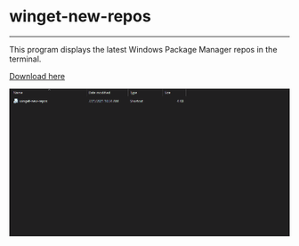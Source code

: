# winget-new-repos

---

This program displays the latest Windows Package Manager repos in the terminal.

[Download here](https://github.com/Daniel-Taufiq/winget-new-repos/releases)

![gif](https://github.com/Daniel-Taufiq/winget-new-repos/blob/main/winget-new-repos/gif/winget-new-repos-gif.gif)
